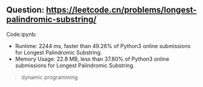## Question: https://leetcode.cn/problems/longest-palindromic-substring/

Code.ipynb:
* Runtime: 2244 ms, faster than 49.26% of Python3 online submissions for Longest Palindromic Substring.
* Memory Usage: 22.8 MB, less than 37.80% of Python3 online submissions for Longest Palindromic Substring.
> dynamic programming